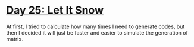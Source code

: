 # [Day 25: Let It Snow](https://adventofcode.com/2015/day/25)

At first, I tried to calculate how many times I need to generate codes, but then I decided
it will just be faster and easier to simulate the generation of matrix.
